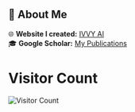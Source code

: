 ## 📌 About Me  

🌐 **Website I created:** [IVVY AI](https://ivvyai.vercel.app/)  
🎓 **Google Scholar:** [My Publications](https://scholar.google.com/citations?hl=en&user=D0SR4ucAAAAJ)  

# Visitor Count

![Visitor Count](https://komarev.com/ghpvc/?username=YourGitHubUsername&color=blue)

